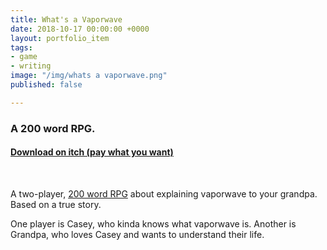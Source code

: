 ```yaml
---
title: What's a Vaporwave
date: 2018-10-17 00:00:00 +0000
layout: portfolio_item
tags:
- game
- writing
image: "/img/whats a vaporwave.png"
published: false

---
```

### A 200 word RPG.

#### [Download on itch (pay what you want)](https://sublimemarch.itch.io/whats-a-vaporwave)

<br>

A two-player, [200 word RPG](https://200wordrpg.github.io/) about explaining vaporwave to your grandpa. Based on a true story.

One player is Casey, who kinda knows what vaporwave is. Another is Grandpa, who loves Casey and wants to understand their life.